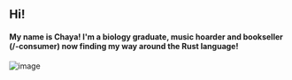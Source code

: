 ## Hi! 
#### My name is Chaya! I'm a biology graduate, music hoarder and bookseller (/-consumer) now finding my way around the Rust language! 

![image](https://github.com/user-attachments/assets/398db85a-ef35-455c-b530-ba6dfa206a7b)

